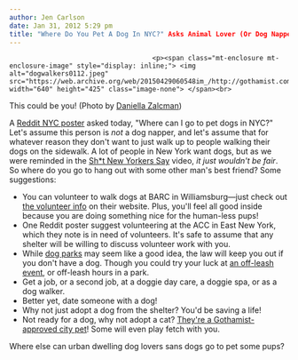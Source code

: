 ```yaml
---
author: Jen Carlson
date: Jan 31, 2012 5:29 pm
title: "Where Do You Pet A Dog In NYC?" Asks Animal Lover (Or Dog Napper)
---
```


	
										<p><span class="mt-enclosure mt-enclosure-image" style="display: inline;"> <img alt="dogwalkers0112.jpeg" src="https://web.archive.org/web/20150429060548im_/http://gothamist.com/attachments/arts_jen/dogwalkers0112.jpeg" width="640" height="425" class="image-none"> </span><br>
<span class="photo_caption">This could be you! (Photo by <a href="https://web.archive.org/web/20150429060548/http://www.flickr.com/photos/midnightquill/3752946984/">Daniella Zalcman</a>)</span></p>

<p>A <a href="https://web.archive.org/web/20150429060548/http://www.reddit.com/r/nyc/comments/p4o5g/where_can_i_go_to_pet_dogs_in_nyc/">Reddit NYC poster</a> asked today, &quot;Where can I go to pet dogs in NYC?&quot; Let&apos;s assume this person is <em>not</em> a dog napper, and let&apos;s assume that for whatever reason they don&apos;t want to just walk up to people walking their dogs on the sidewalk. A lot of people in New York want dogs, but as we were reminded in the <a href="https://web.archive.org/web/20150429060548/http://gothamist.com/2012/01/19/video_sht_new_yorkers_say_really_ha.php">Sh*t New Yorkers Say</a> video, <em>it just wouldn&apos;t be fair</em>. So where do you go to hang out with some other man&apos;s best friend? Some suggestions:<br>
</p><ul><li>You can volunteer to walk dogs at BARC in Williamsburg&#x2014;just check out <a href="https://web.archive.org/web/20150429060548/http://www.barcshelter.org/">the volunteer info</a> on their website. Plus, you&apos;ll feel all good inside because you are doing something nice for the human-less pups!<br>
</li><li>One Reddit poster suggest volunteering at the ACC in East New York, which they note is in need of volunteers. It&apos;s safe to assume that any shelter will be willing to discuss volunteer work with you.<br>
</li><li>While <a href="https://web.archive.org/web/20150429060548/http://www.nycgovparks.org/facilities/dogruns">dog parks</a> may seem like a good idea, the law will keep you out if you don&apos;t have a dog. Though you could try your luck at <a href="https://web.archive.org/web/20150429060548/http://www.fidobrooklyn.org/events/events.html">an off-leash event</a>, or off-leash hours in a park.<br>
</li><li>Get a job, or a second job, at a doggie day care, a doggie spa, or as a dog walker.<br>
</li><li>Better yet, date someone with a dog!<br>
</li><li>Why not just adopt a dog from the shelter? You&apos;d be saving a life! <br>
</li><li>Not ready for a dog, why not adopt a cat? <a href="https://web.archive.org/web/20150429060548/http://gothamist.com/2012/01/31/gothamist_cat_battle_which_office_c.php">They&apos;re a Gothamist-approved city pet</a>! Some will even play fetch with you.</li></ul><p></p>

<p>Where else can urban dwelling dog lovers sans dogs go to pet some pups?</p>					
										
									
				